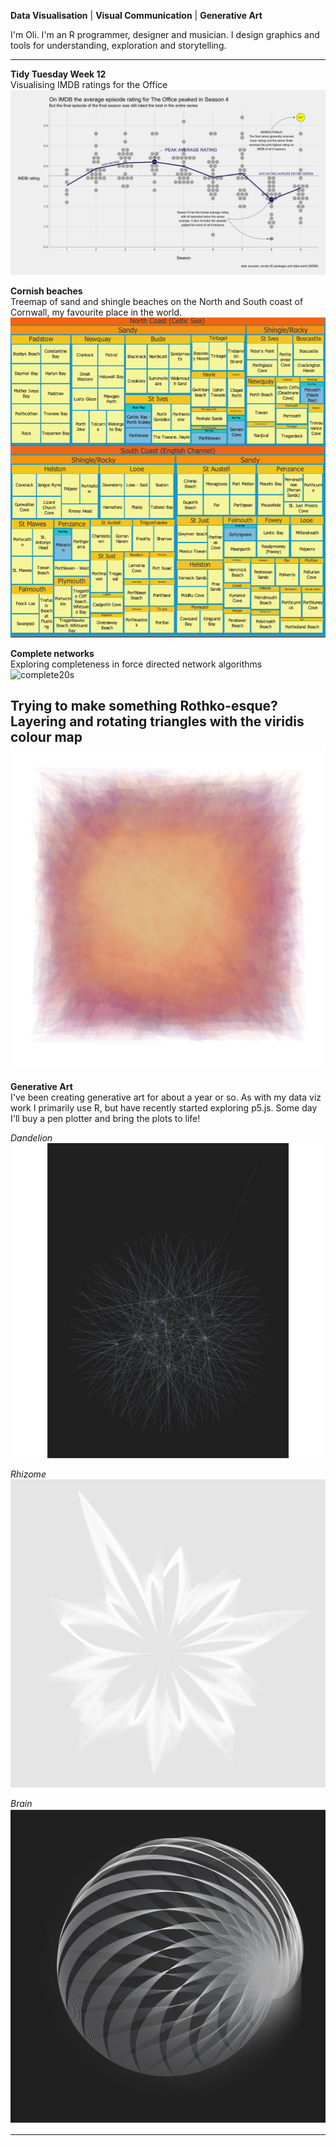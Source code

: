 **Data Visualisation** | **Visual Communication** | **Generative Art**

I'm Oli. I'm an R programmer, designer and musician. I design graphics and tools for understanding, exploration and storytelling. 

----------

**Tidy Tuesday Week 12**  
Visualising IMDB ratings for the Office
![officeDotPlot](/officeDotPlot.png)

**Cornish beaches**  
Treemap of sand and shingle beaches on the North and South coast of Cornwall, my favourite place in the world.  
![cornwall](/cornwall.png)

**Complete networks**  
Exploring completeness in force directed network algorithms 
![complete20s](/complete20s.png)

**Trying to make something Rothko-esque?**  
Layering and rotating triangles with the viridis colour map
![randomColour](/randomColour.png)
----------

**Generative Art**  
I've been creating generative art for about a year or so. As with my data viz work I primarily use R, but have recently started exploring p5.js. Some day I'll buy a pen plotter and bring the plots to life!

*Dandelion*
![t35](/t35.jpg)

*Rhizome*
![narrativeLinesRhizome](/narrativeLinesRhizome.jpg)

*Brain*
![t27](/t27.jpg)

----------




